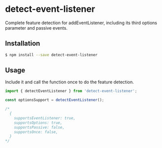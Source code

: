 # detect-event-listener

Complete feature detection for addEventListener, including its third options parameter and passive events. 

## Installation

```bash
$ npm install --save detect-event-listener
```

## Usage

Include it and call the function once to do the feature detection.

```js
import { detectEventListener } from 'detect-event-listener';

const optionsSupport = detectEventListener();

/*
  {
    supportsEventListener: true,
    supportsOptions: true,
    supportsPassive: false,
    supportsOnce: false,
  }
*/
```
